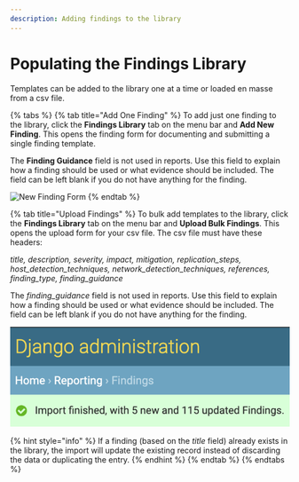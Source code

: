 ```yaml
---
description: Adding findings to the library
---
```


# Populating the Findings Library

Templates can be added to the library one at a time or loaded en masse from a csv file.

{% tabs %}
{% tab title="Add One Finding" %}
To add just one finding to the library, click the **Findings Library** tab on the menu bar and **Add New Finding**. This opens the finding form for documenting and submitting a single finding template.

The **Finding Guidance** field is not used in reports. Use this field to explain how a finding should be used or what evidence should be included. The field can be left blank if you do not have anything for the finding.

![New Finding Form](../../.gitbook/assets/new\_individual\_finding.png)
{% endtab %}

{% tab title="Upload Findings" %}
To bulk add templates to the library, click the **Findings Library** tab on the menu bar and **Upload Bulk Findings**. This opens the upload form for your csv file. The csv file must have these headers:

_title, description, severity, impact, mitigation, replication\_steps, host\_detection\_techniques, network\_detection\_techniques, references, finding\_type, finding\_guidance_

The _finding\_guidance_ field is not used in reports. Use this field to explain how a finding should be used or what evidence should be included. The field can be left blank if you do not have anything for the finding.

![](<../../.gitbook/assets/image (38).png>)

{% hint style="info" %}
If a finding (based on the _title_ field) already exists in the library, the import will update the existing record instead of discarding the data or duplicating the entry.
{% endhint %}
{% endtab %}
{% endtabs %}

